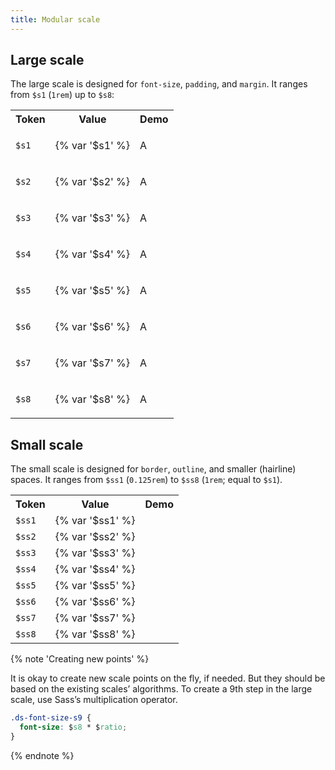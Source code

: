 ```yaml
---
title: Modular scale
---
```


## Large scale

The large scale is designed for `font-size`, `padding`, and `margin`. It ranges from `$s1` (`1rem`) up to `$s8`:

<table class="site-table">
  <tr>
    <th>Token</th>
    <th>Value</th>
    <th>Demo</th>
  </tr>
  <tr>
    <td><code>$s1</code></td>
    <td>{% var '$s1' %}</td>
    <td>
      <p class="site-nowrap ds-font-size-s1">A</p>
    </td>
  </tr>
  <tr>
    <td><code>$s2</code></td>
    <td>{% var '$s2' %}</td>
    <td>
      <p class="site-nowrap ds-font-size-s2">A</p>
    </td>
  </tr>
  <tr>
    <td><code>$s3</code></td>
    <td>{% var '$s3' %}</td>
    <td>
      <p class="site-nowrap ds-font-size-s3">A</p>
    </td>
  </tr>
  <tr>
    <td><code>$s4</code></td>
    <td>{% var '$s4' %}</td>
    <td>
      <p class="site-nowrap ds-font-size-s4">A</p>
    </td>
  </tr>
  <tr>
    <td><code>$s5</code></td>
    <td>{% var '$s5' %}</td>
    <td>
      <p class="site-nowrap ds-font-size-s5">A</p>
    </td>
  </tr>
  <tr>
    <td><code>$s6</code></td>
    <td>{% var '$s6' %}</td>
    <td>
      <p class="site-nowrap ds-font-size-s6">A</p>
    </td>
  </tr>
  <tr>
    <td><code>$s7</code></td>
    <td>{% var '$s7' %}</td>
    <td>
      <p class="site-nowrap ds-font-size-s7">A</p>
    </td>
  </tr>
  <tr>
    <td><code>$s8</code></td>
    <td>{% var '$s8' %}</td>
    <td>
      <p class="site-nowrap ds-font-size-s8">A</p>
    </td>
  </tr>
</table>

## Small scale

The small scale is designed for `border`, `outline`, and smaller (hairline) spaces. It ranges from `$ss1` (`0.125rem`) to `$ss8` (`1rem`; equal to `$s1`).

<table class="site-table">
  <tr>
    <th>Token</th>
    <th>Value</th>
    <th>Demo</th>
  </tr>
  <tr>
    <td><code>$ss1</code></td>
    <td>{% var '$ss1' %}</td>
    <td>
      <div class="site-block-black ds-height-ss1"></div>
    </td>
  </tr>
  <tr>
    <td><code>$ss2</code></td>
    <td>{% var '$ss2' %}</td>
    <td>
      <div class="site-block-black ds-height-ss2"></div>
    </td>
  </tr>
  <tr>
    <td><code>$ss3</code></td>
    <td>{% var '$ss3' %}</td>
    <td>
      <div class="site-block-black ds-height-ss3"></div>
    </td>
  </tr>
  <tr>
    <td><code>$ss4</code></td>
    <td>{% var '$ss4' %}</td>
    <td>
      <div class="site-block-black ds-height-ss4"></div>
    </td>
  </tr>
  <tr>
    <td><code>$ss5</code></td>
    <td>{% var '$ss5' %}</td>
    <td>
      <div class="site-block-black ds-height-ss5"></div>
    </td>
  </tr>
  <tr>
    <td><code>$ss6</code></td>
    <td>{% var '$ss6' %}</td>
    <td>
      <div class="site-block-black ds-height-ss6"></div>
    </td>
  </tr>
  <tr>
    <td><code>$ss7</code></td>
    <td>{% var '$ss7' %}</td>
    <td>
      <div class="site-block-black ds-height-ss7"></div>
    </td>
  </tr>
  <tr>
    <td><code>$ss8</code></td>
    <td>{% var '$ss8' %}</td>
    <td>
      <div class="site-block-black ds-height-ss8"></div>
    </td>
  </tr>
</table>

{% note 'Creating new points' %}

It is okay to create new scale points on the fly, if needed. But they should be based on the existing scales’ algorithms. To create a 9th step in the large scale, use Sass’s multiplication operator.

```css
.ds-font-size-s9 {
  font-size: $s8 * $ratio;
}
```

{% endnote %}